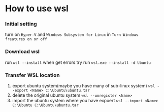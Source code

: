 # How to use wsl

### Initial setting
turn on `Hyper-V` and `Windows Subsystem for Linux` in `Turn Windows freatures on or off`

### Download wsl
run `wsl --install`
when get errors try run `wsl.exe --install -d Ubuntu`

### Transfer WSL location
1. export ubuntu system(maybe you have many of sub-linux system)
`wsl --export <Name> C:\Ubuntu\ubuntu.tar`
2. delete the original ubuntu system
`wsl --unregister <Name>`
3. import the ubuntu system where you have expoert
`wsl --import <Name> C:\Ubuntu C:\Ubuntu\ubuntu.tar`

